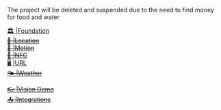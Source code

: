 The project will be deleted and suspended due to the need to find money for food and water

[🏛️ |Foundation](https://github.com/The-Wand/Foundation)   
~~[🔖 |Location](https://github.com/The-Wand/Location)~~   
~~[🏃 |Motion](https://github.com/The-Wand/Motion)~~   
~~[📡 |NFC](https://github.com/The-Wand/NFC)~~   
[🖥️ |URL](https://github.com/The-Wand/URL)   
~~[🌤️ |Weather](https://github.com/The-Wand/Weather)~~   

~~[👓 |Vision Demo](https://github.com/The-Wand/Vision-Demo)~~   
~~[📤 |Integrations](https://github.com/The-Wand/Solutions)~~   
